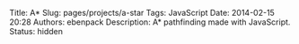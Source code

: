 Title: A*
Slug: pages/projects/a-star
Tags: JavaScript
Date: 2014-02-15 20:28
Authors: ebenpack
Description: A* pathfinding made with JavaScript.
Status: hidden

<div class="main" style="position:relative;">
    <canvas id="map" style="background-color: black;" width='600' height='240'></canvas>
    <canvas id="particles" style="position: absolute; left: 0; top:0;" width='600' height='240'></canvas>
</div>
<script src="{filename}/js/bundle.js"></script>
<script>
    (function(){
        var maze = new main.astar("map", "particles");
    })();
</script>